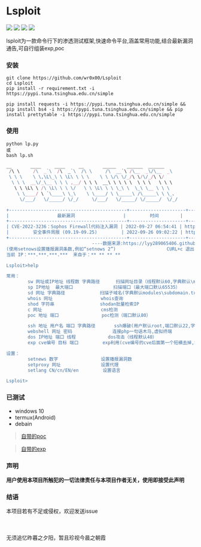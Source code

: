 # Lsploit

![](https://img.shields.io/badge/Size-4MB-informational?style=for-the-badge&logo=appveyor)
![](https://img.shields.io/badge/tested-termux-green?style=for-the-badge&logo=appveyor)
![](https://img.shields.io/github/issues/wr0x00/Lsploit?style=for-the-badge&logo=appveyor)
![](https://img.shields.io/github/stars/wr0x00/Lsploit?style=for-the-badge&logo=appveyor)

lsploit为一款命令行下的渗透测试框架,快速命令平台,涵盖常用功能,结合最新漏洞通告,可自行组装exp,poc

### 安装
```shell
git clone https://github.com/wr0x00/Lsploit
cd Lsploit
pip install -r requirement.txt -i https://pypi.tuna.tsinghua.edu.cn/simple

pip install requests -i https://pypi.tuna.tsinghua.edu.cn/simple && pip install bs4 -i https://pypi.tuna.tsinghua.edu.cn/simple && pip install prettytable -i https://pypi.tuna.tsinghua.edu.cn/simple
```
### 使用
```shell
python lp.py
或
bash lp.sh
```
```js
__       ____     ____     __       _____    ______  ______   
 /\ \     /\  _`\  /\  _`\  /\ \     /\  __`\ /\__  _\/\__  _\  
 \ \ \    \ \,\L\_\ \ \L\ \ \ \    \ \ \/\ \/_/\ \/\/_/\ \/  
  \ \ \  __\/_\__ \ \ \ ,__/ \ \ \  __\ \ \ \ \  \ \ \   \ \ \  
   \ \ \L\ \ /\ \L\ \ \ \/   \ \ \L\ \ \ \_\ \  \_\ \__ \ \ \ 
    \ \____/ \ `\____\ \_\    \ \____/ \ \_____\ /\_____\ \ \_、
     \/___/   \/_____/ \/_/     \/___/   \/_____/ \/_____/  \/_/

+--------------------------------------------+---------------------+------------------------------------------------------------------------+
|                  最新漏洞                  |         时间        |                                  详情                                  |
+--------------------------------------------+---------------------+------------------------------------------------------------------------+
| CVE-2022-3236：Sophos Firewall代码注入漏洞 | 2022-09-27 06:54:41 | https://cert.360.cn/warning/detail?id=7dd2729178b6e52796bd57708b3266ed |
|         安全事件周报 (09.19-09.25)         | 2022-09-26 09:02:22 | https://cert.360.cn/warning/detail?id=105231120c8d712dd9c394d27128c4a6 |
+--------------------------------------------+---------------------+------------------------------------------------------------------------+
                                ----数据来源:https://lyy289065406.github.io/threat-broadcast
(使用setnows设置播报漏洞条数,例如“setnows 2”)                   CURL+c 退出
当前 IP：***.***.***.***  来自于：** ** ** **

Lsploit>help

常用：
        sw 网址或IP地址 线程数 字典路径      扫描网址目录（线程默认60,字典默认\modules\dict.t
        sp IP地址  最大端口               扫描端口（最大端口默认65535）
        sd 网址 字典路径             扫描子域名(字典默认modules\subdomain.txt)
        whois 网址                  whois查询
        shod 字符串                 shodan批量检索IP
        c 网址                      cms检测
        poc 地址 端口                poc检测（端口默认80）

        ssh 地址 用户名 端口 字典路径       ssh爆破(用户默认root,端口默认22,字典路径默认modul
        webshell 网址 密码               连接php一句话木马,虚拟终端
        dos IP地址 端口 线程            dos攻击（线程默认40）
        exp cve编号 目标 端口         exp利用(cve编号的cve后面第一个短横去掉,如cve2018-9995

设置：
        setnews 数字                设置播报漏洞数
        setproxy 网址               设置代理
        setlang CN/cn/EN/en         设置语言

Lsploit>
```
### 已测试
 * windows 10
 * termux(Android)
 * debain
 
 >[自带的poc](https://github.com/wr0x00/Lizard/wiki/Supported_poc_CN)
 
 >[自带的exp](https://github.com/wr0x00/Lizard/wiki/Support_EXP_CN)
### 声明
**用户使用本项目所触犯的一切法律责任与本项目作者无关，使用即接受此声明**

### 结语
本项目若有不足或侵权，欢迎发送issue
  <br>
  <br>
  <br>
  <br>
无须追忆昨暮之夕阳，暂且珍视今晨之朝霞
